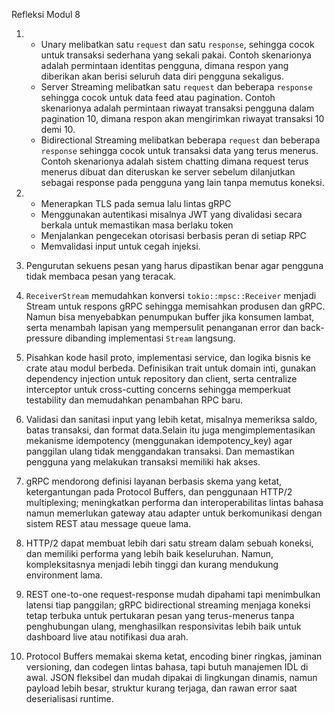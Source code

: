 Refleksi Modul 8
1. - Unary melibatkan satu `request` dan satu `response`, sehingga cocok untuk transaksi sederhana yang sekali pakai. Contoh skenarionya adalah permintaan identitas pengguna, dimana respon yang diberikan akan berisi seluruh data diri pengguna sekaligus.
   - Server Streaming melibatkan satu `request` dan beberapa `response` sehingga cocok untuk data feed atau pagination. Contoh skenarionya adalah permintaan riwayat transaksi pengguna dalam pagination 10, dimana respon akan mengirimkan riwayat transaksi 10 demi 10.
   - Bidirectional Streaming melibatkan beberapa `request` dan beberapa `response` sehingga cocok untuk transaksi data yang terus menerus. Contoh skenarionya adalah sistem chatting dimana request terus menerus dibuat dan diteruskan ke server sebelum dilanjutkan sebagai response pada pengguna yang lain tanpa memutus koneksi.

2. - Menerapkan TLS pada semua lalu lintas gRPC
   - Menggunakan autentikasi misalnya JWT yang divalidasi secara berkala untuk memastikan masa berlaku token
   - Menjalankan pengecekan otorisasi berbasis peran di setiap RPC
   - Memvalidasi input untuk cegah injeksi.

3. Pengurutan sekuens pesan yang harus dipastikan benar agar pengguna tidak membaca pesan yang teracak.

4. `ReceiverStream` memudahkan konversi `tokio::mpsc::Receiver` menjadi Stream untuk respons gRPC sehingga memisahkan produsen dan gRPC. Namun bisa menyebabkan penumpukan buffer jika konsumen lambat, serta menambah lapisan yang mempersulit penanganan error dan back-pressure dibanding implementasi `Stream` langsung.

5. Pisahkan kode hasil proto, implementasi service, dan logika bisnis ke crate atau modul berbeda. Definisikan trait untuk domain inti, gunakan dependency injection untuk repository dan client, serta centralize interceptor untuk cross-cutting concerns sehingga memperkuat testability dan memudahkan penambahan RPC baru.

6. Validasi dan sanitasi input yang lebih ketat, misalnya memeriksa saldo, batas transaksi, dan format data.Selain itu juga mengimplementasikan mekanisme idempotency (menggunakan idempotency_key) agar panggilan ulang tidak menggandakan transaksi. Dan memastikan pengguna yang melakukan transaksi memiliki hak akses.

7. gRPC mendorong definisi layanan berbasis skema yang ketat, ketergantungan pada Protocol Buffers, dan penggunaan HTTP/2 multiplexing; meningkatkan performa dan interoperabilitas lintas bahasa namun memerlukan gateway atau adapter untuk berkomunikasi dengan sistem REST atau message queue lama.

8. HTTP/2 dapat membuat lebih dari satu stream dalam sebuah koneksi, dan memiliki performa yang lebih baik keseluruhan. Namun, kompleksitasnya menjadi lebih tinggi dan kurang mendukung environment lama.

9. REST one-to-one request-response mudah dipahami tapi menimbulkan latensi tiap panggilan; gRPC bidirectional streaming menjaga koneksi tetap terbuka untuk pertukaran pesan yang terus-menerus tanpa penghubungan ulang, menghasilkan responsivitas lebih baik untuk dashboard live atau notifikasi dua arah.

10. Protocol Buffers memakai skema ketat, encoding biner ringkas, jaminan versioning, dan codegen lintas bahasa, tapi butuh manajemen IDL di awal. JSON fleksibel dan mudah dipakai di lingkungan dinamis, namun payload lebih besar, struktur kurang terjaga, dan rawan error saat deserialisasi runtime.